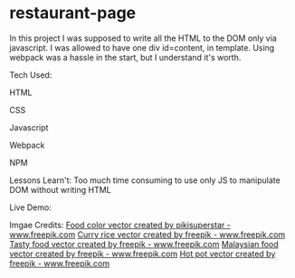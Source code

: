 # restaurant-page

In this project I was supposed to write all the HTML to the DOM only via javascript.
I was allowed to have one div id=content, in template.
Using webpack was a hassle in the start, but I understand it's worth.


Tech Used:

HTML

CSS

Javascript

Webpack

NPM


Lessons Learn't:
Too much time consuming to use only JS to manipulate DOM without writing HTML

Live Demo: 

Imgae Credits:
<a href='https://www.freepik.com/vectors/food-color'>Food color vector created by pikisuperstar - www.freepik.com</a>
<a href='https://www.freepik.com/vectors/curry-rice'>Curry rice vector created by freepik - www.freepik.com</a>
<a href='https://www.freepik.com/vectors/tasty-food'>Tasty food vector created by freepik - www.freepik.com</a>
<a href='https://www.freepik.com/vectors/malaysian-food'>Malaysian food vector created by freepik - www.freepik.com</a>
<a href='https://www.freepik.com/vectors/hot-pot'>Hot pot vector created by freepik - www.freepik.com</a>